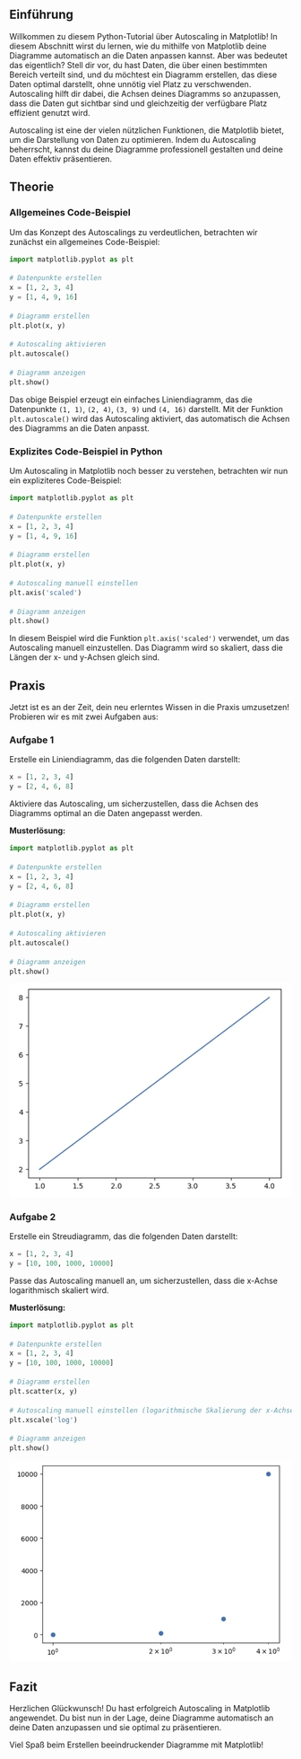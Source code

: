 ## Einführung
Willkommen zu diesem Python-Tutorial über Autoscaling in Matplotlib! In diesem Abschnitt wirst du lernen, wie du mithilfe von Matplotlib deine Diagramme automatisch an die Daten anpassen kannst. Aber was bedeutet das eigentlich? Stell dir vor, du hast Daten, die über einen bestimmten Bereich verteilt sind, und du möchtest ein Diagramm erstellen, das diese Daten optimal darstellt, ohne unnötig viel Platz zu verschwenden. Autoscaling hilft dir dabei, die Achsen deines Diagramms so anzupassen, dass die Daten gut sichtbar sind und gleichzeitig der verfügbare Platz effizient genutzt wird.

Autoscaling ist eine der vielen nützlichen Funktionen, die Matplotlib bietet, um die Darstellung von Daten zu optimieren. Indem du Autoscaling beherrscht, kannst du deine Diagramme professionell gestalten und deine Daten effektiv präsentieren.

## Theorie
### Allgemeines Code-Beispiel
Um das Konzept des Autoscalings zu verdeutlichen, betrachten wir zunächst ein allgemeines Code-Beispiel:

```python
import matplotlib.pyplot as plt

# Datenpunkte erstellen
x = [1, 2, 3, 4]
y = [1, 4, 9, 16]

# Diagramm erstellen
plt.plot(x, y)

# Autoscaling aktivieren
plt.autoscale()

# Diagramm anzeigen
plt.show()
```

Das obige Beispiel erzeugt ein einfaches Liniendiagramm, das die Datenpunkte `(1, 1)`, `(2, 4)`, `(3, 9)` und `(4, 16)` darstellt. Mit der Funktion `plt.autoscale()` wird das Autoscaling aktiviert, das automatisch die Achsen des Diagramms an die Daten anpasst.

### Explizites Code-Beispiel in Python
Um Autoscaling in Matplotlib noch besser zu verstehen, betrachten wir nun ein expliziteres Code-Beispiel:

```python
import matplotlib.pyplot as plt

# Datenpunkte erstellen
x = [1, 2, 3, 4]
y = [1, 4, 9, 16]

# Diagramm erstellen
plt.plot(x, y)

# Autoscaling manuell einstellen
plt.axis('scaled')

# Diagramm anzeigen
plt.show()
```

In diesem Beispiel wird die Funktion `plt.axis('scaled')` verwendet, um das Autoscaling manuell einzustellen. Das Diagramm wird so skaliert, dass die Längen der x- und y-Achsen gleich sind.

## Praxis
Jetzt ist es an der Zeit, dein neu erlerntes Wissen in die Praxis umzusetzen! Probieren wir es mit zwei Aufgaben aus:

### Aufgabe 1
Erstelle ein Liniendiagramm, das die folgenden Daten darstellt:

```python
x = [1, 2, 3, 4]
y = [2, 4, 6, 8]
```

Aktiviere das Autoscaling, um sicherzustellen, dass die Achsen des Diagramms optimal an die Daten angepasst werden.

**Musterlösung:**

```python
import matplotlib.pyplot as plt

# Datenpunkte erstellen
x = [1, 2, 3, 4]
y = [2, 4, 6, 8]

# Diagramm erstellen
plt.plot(x, y)

# Autoscaling aktivieren
plt.autoscale()

# Diagramm anzeigen
plt.show()
```

![](https://github.com/janehlenb/Projektarbeit-ChatGPT-Python/blob/main/Images/Darstellung/Anpassungen_und_Stilisierung/Autoscaling/ms_aufgabe1.png)

### Aufgabe 2
Erstelle ein Streudiagramm, das die folgenden Daten darstellt:

```python
x = [1, 2, 3, 4]
y = [10, 100, 1000, 10000]
```

Passe das Autoscaling manuell an, um sicherzustellen, dass die x-Achse logarithmisch skaliert wird.

**Musterlösung:**

```python
import matplotlib.pyplot as plt

# Datenpunkte erstellen
x = [1, 2, 3, 4]
y = [10, 100, 1000, 10000]

# Diagramm erstellen
plt.scatter(x, y)

# Autoscaling manuell einstellen (logarithmische Skalierung der x-Achse)
plt.xscale('log')

# Diagramm anzeigen
plt.show()
```

![](https://github.com/janehlenb/Projektarbeit-ChatGPT-Python/blob/main/Images/Darstellung/Anpassungen_und_Stilisierung/Autoscaling/ms_aufgabe2.png)

## Fazit
Herzlichen Glückwunsch! Du hast erfolgreich Autoscaling in Matplotlib angewendet. Du bist nun in der Lage, deine Diagramme automatisch an deine Daten anzupassen und sie optimal zu präsentieren.

Viel Spaß beim Erstellen beeindruckender Diagramme mit Matplotlib!